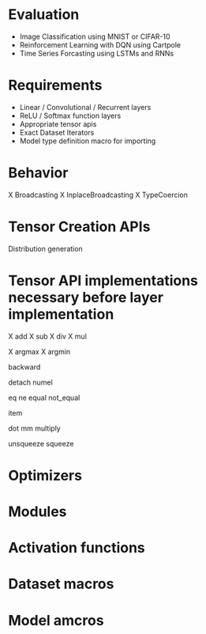# Evaluation  
- Image Classification using MNIST or CIFAR-10  
- Reinforcement Learning with DQN using Cartpole  
- Time Series Forcasting using LSTMs and RNNs  
  
# Requirements  
- Linear / Convolutional / Recurrent layers  
- ReLU / Softmax function layers
- Appropriate tensor apis  
- Exact Dataset Iterators  
- Model type definition macro for importing  

# Behavior
X Broadcasting
X InplaceBroadcasting
X TypeCoercion

# Tensor Creation APIs
Distribution generation

# Tensor API implementations necessary before layer implementation
X add
X sub
X div
X mul

X argmax
X argmin

backward

detach
numel

eq
ne
equal
not_equal

item

dot
mm
multiply

unsqueeze
squeeze

# Optimizers

# Modules

# Activation functions

# Dataset macros

# Model amcros
